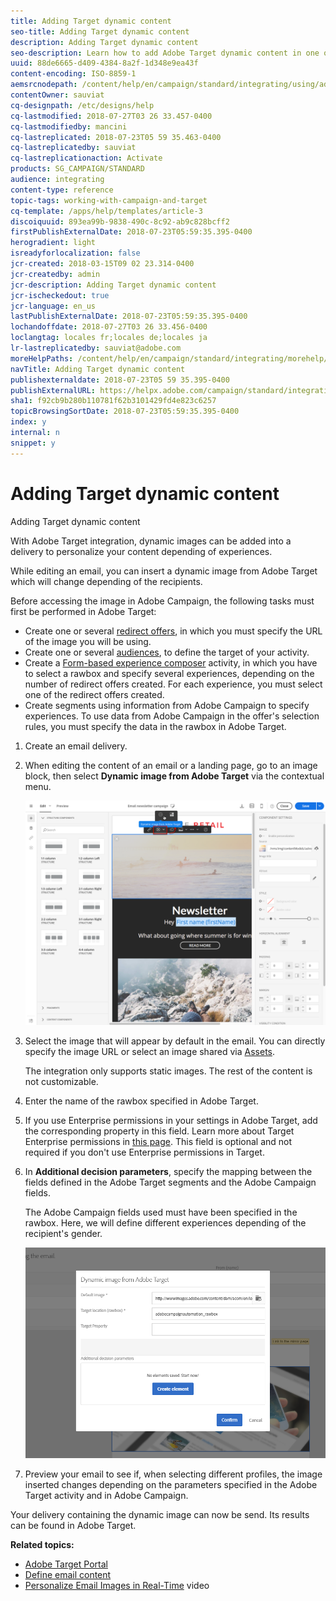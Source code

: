 ```yaml
---
title: Adding Target dynamic content
seo-title: Adding Target dynamic content
description: Adding Target dynamic content
seo-description: Learn how to add Adobe Target dynamic content in one of your Adobe Campaign delivery.
uuid: 88de6665-d409-4384-8a2f-1d348e9ea43f
content-encoding: ISO-8859-1
aemsrcnodepath: /content/help/en/campaign/standard/integrating/using/adding-target-dynamic-content
contentOwner: sauviat
cq-designpath: /etc/designs/help
cq-lastmodified: 2018-07-27T03 26 33.457-0400
cq-lastmodifiedby: mancini
cq-lastreplicated: 2018-07-23T05 59 35.463-0400
cq-lastreplicatedby: sauviat
cq-lastreplicationaction: Activate
products: SG_CAMPAIGN/STANDARD
audience: integrating
content-type: reference
topic-tags: working-with-campaign-and-target
cq-template: /apps/help/templates/article-3
discoiquuid: 893ea99b-9838-490c-8c92-ab9c828bcff2
firstPublishExternalDate: 2018-07-23T05:59:35.395-0400
herogradient: light
isreadyforlocalization: false
jcr-created: 2018-03-15T09 02 23.314-0400
jcr-createdby: admin
jcr-description: Adding Target dynamic content
jcr-ischeckedout: true
jcr-language: en_us
lastPublishExternalDate: 2018-07-23T05:59:35.395-0400
lochandoffdate: 2018-07-27T03 26 33.456-0400
loclangtag: locales fr;locales de;locales ja
lr-lastreplicatedby: sauviat@adobe.com
moreHelpPaths: /content/help/en/campaign/standard/integrating/morehelp/working-with-campaign-and-target;/content/help/en/campaign/standard/integrating/morehelp/working-with-campaign-and-target
navTitle: Adding Target dynamic content
publishexternaldate: 2018-07-23T05 59 35.395-0400
publishExternalURL: https://helpx.adobe.com/campaign/standard/integrating/using/adding-target-dynamic-content.html
sha1: f92cb9b280b110781f62b3101429fd4e823c6257
topicBrowsingSortDate: 2018-07-23T05:59:35.395-0400
index: y
internal: n
snippet: y
---
```


# Adding Target dynamic content

Adding Target dynamic content

With Adobe Target integration, dynamic images can be added into a delivery to personalize your content depending of experiences.

While editing an email, you can insert a dynamic image from Adobe Target which will change depending of the recipients.

Before accessing the image in Adobe Campaign, the following tasks must first be performed in Adobe Target:

* Create one or several [redirect offers](https://marketing.adobe.com/resources/help/en_US/tnt/help/t_Creating_a_Redirect_Offer.html), in which you must specify the URL of the image you will be using.
* Create one or several [audiences](https://marketing.adobe.com/resources/help/en_US/target/ov/c_about_segments.html), to define the target of your activity.
* Create a [Form-based experience composer](https://marketing.adobe.com/resources/help/en_US/target/target/t_form_experience_composer.html) activity, in which you have to select a rawbox and specify several experiences, depending on the number of redirect offers created. For each experience, you must select one of the redirect offers created.
* Create segments using information from Adobe Campaign to specify experiences. To use data from Adobe Campaign in the offer's selection rules, you must specify the data in the rawbox in Adobe Target.

1. Create an email delivery.
1. When editing the content of an email or a landing page, go to an image block, then select **Dynamic image from Adobe Target** via the contextual menu.

   ![](assets/tar_insert_dynamic_image.png)

1. Select the image that will appear by default in the email. You can directly specify the image URL or select an image shared via [Assets](../../integrating/using/working-with-campaign-and-assets-core-service.md).

   The integration only supports static images. The rest of the content is not customizable.

1. Enter the name of the rawbox specified in Adobe Target.
1. If you use Enterprise permissions in your settings in Adobe Target, add the corresponding property in this field. Learn more about Target Enterprise permissions in [this page](https://marketing.adobe.com/resources/help/en_US/target/target/properties-overview.html). This field is optional and not required if you don't use Enterprise permissions in Target.
1. In **Additional decision parameters**, specify the mapping between the fields defined in the Adobe Target segments and the Adobe Campaign fields.

   The Adobe Campaign fields used must have been specified in the rawbox. Here, we will define different experiences depending of the recipient's gender.

   ![](assets/tar_additional_decisionning_parameters.png)

1. Preview your email to see if, when selecting different profiles, the image inserted changes depending on the parameters specified in the Adobe Target activity and in Adobe Campaign.

Your delivery containing the dynamic image can now be send. Its results can be found in Adobe Target.

**Related topics:**

* [Adobe Target Portal](https://marketing.adobe.com/resources/help/en_US/target/a4t/c_campaign_and_target.html)
* [Define email content](../../designing/using/example--email-personalization.md)
* [Personalize Email Images in Real-Time](https://helpx.adobe.com/marketing-cloud/how-to/email-marketing.html) video

